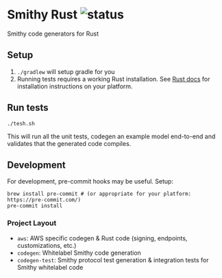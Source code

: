 # Smithy Rust ![status](https://github.com/awslabs/smithy-rs/workflows/CI/badge.svg)
Smithy code generators for Rust

## Setup
1. `./gradlew` will setup gradle for you
2. Running tests requires a working Rust installation. See [Rust docs](https://www.rust-lang.org/learn/get-started) for
installation instructions on your platform.

## Run tests
```./tesh.sh```

This will run all the unit tests, codegen an example model end-to-end and validates that the generated code compiles.

## Development
For development, pre-commit hooks may be useful. Setup:
```
brew install pre-commit # (or appropriate for your platform: https://pre-commit.com/)
pre-commit install
```

### Project Layout
* `aws`: AWS specific codegen & Rust code (signing, endpoints, customizations, etc.)
* `codegen`: Whitelabel Smithy code generation
* `codegen-test`: Smithy protocol test generation & integration tests for Smithy whitelabel code
